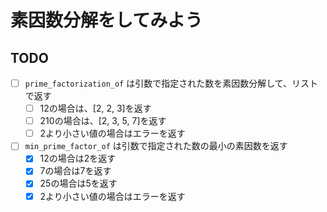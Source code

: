 # 素因数分解をしてみよう

## TODO

- [ ] `prime_factorization_of` は引数で指定された数を素因数分解して、リストで返す
  - [ ] 12の場合は、[2, 2, 3]を返す
  - [ ] 210の場合は、[2, 3, 5, 7]を返す
  - [ ] 2より小さい値の場合はエラーを返す
- [ ] `min_prime_factor_of` は引数で指定された数の最小の素因数を返す
  - [x] 12の場合は2を返す
  - [x] 7の場合は7を返す
  - [x] 25の場合は5を返す
  - [x] 2より小さい値の場合はエラーを返す
